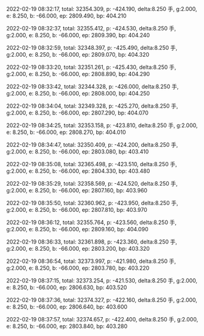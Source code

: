 2022-02-19 08:32:17, total: 32354.309, p: -424.190, delta:8.250 手, g:2.000, e: 8.250, b: -66.000, ep: 2809.490, bp: 404.210

2022-02-19 08:32:37, total: 32355.412, p: -424.530, delta:8.250 手, g:2.000, e: 8.250, b: -66.000, ep: 2809.390, bp: 404.240

2022-02-19 08:32:59, total: 32348.397, p: -425.490, delta:8.250 手, g:2.000, e: 8.250, b: -66.000, ep: 2809.070, bp: 404.320

2022-02-19 08:33:20, total: 32351.261, p: -425.430, delta:8.250 手, g:2.000, e: 8.250, b: -66.000, ep: 2808.890, bp: 404.290

2022-02-19 08:33:42, total: 32344.328, p: -426.000, delta:8.250 手, g:2.000, e: 8.250, b: -66.000, ep: 2808.000, bp: 404.250

2022-02-19 08:34:04, total: 32349.328, p: -425.270, delta:8.250 手, g:2.000, e: 8.250, b: -66.000, ep: 2807.290, bp: 404.070

2022-02-19 08:34:25, total: 32353.158, p: -423.810, delta:8.250 手, g:2.000, e: 8.250, b: -66.000, ep: 2808.270, bp: 404.010

2022-02-19 08:34:47, total: 32350.409, p: -424.200, delta:8.250 手, g:2.000, e: 8.250, b: -66.000, ep: 2803.080, bp: 403.410

2022-02-19 08:35:08, total: 32365.498, p: -423.510, delta:8.250 手, g:2.000, e: 8.250, b: -66.000, ep: 2804.330, bp: 403.480

2022-02-19 08:35:29, total: 32358.569, p: -424.520, delta:8.250 手, g:2.000, e: 8.250, b: -66.000, ep: 2807.160, bp: 403.960

2022-02-19 08:35:50, total: 32360.962, p: -423.950, delta:8.250 手, g:2.000, e: 8.250, b: -66.000, ep: 2807.810, bp: 403.970

2022-02-19 08:36:12, total: 32355.764, p: -423.560, delta:8.250 手, g:2.000, e: 8.250, b: -66.000, ep: 2809.160, bp: 404.090

2022-02-19 08:36:33, total: 32361.898, p: -423.360, delta:8.250 手, g:2.000, e: 8.250, b: -66.000, ep: 2803.200, bp: 403.320

2022-02-19 08:36:54, total: 32373.997, p: -421.980, delta:8.250 手, g:2.000, e: 8.250, b: -66.000, ep: 2803.780, bp: 403.220

2022-02-19 08:37:15, total: 32373.254, p: -421.530, delta:8.250 手, g:2.000, e: 8.250, b: -66.000, ep: 2806.630, bp: 403.520

2022-02-19 08:37:36, total: 32374.327, p: -422.160, delta:8.250 手, g:2.000, e: 8.250, b: -66.000, ep: 2806.640, bp: 403.600

2022-02-19 08:37:57, total: 32374.657, p: -422.400, delta:8.250 手, g:2.000, e: 8.250, b: -66.000, ep: 2803.840, bp: 403.280